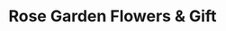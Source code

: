 ---
title: "Rose Garden Flowers & Gift"
url: /toronto/rose-garden-flowers-and-gift/
shop: garden centre
---